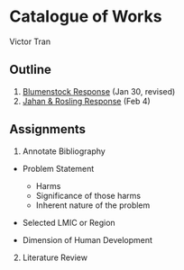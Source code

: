 # Catalogue of Works

Victor Tran

## Outline

1. [Blumenstock Response](https://vtran03.github.io/workshop/Blumenstock) (Jan 30, revised)
2. [Jahan & Rosling Response](https://vtran03.github.io/workshop/jahan_rosling) (Feb 4)


## Assignments

1. Annotate Bibliography
  - Problem Statement
    - Harms
    - Significance of those harms
    - Inherent nature of the problem
  - Selected LMIC or Region
  
  
  - Dimension of Human Development
  
  
 2. Literature Review

